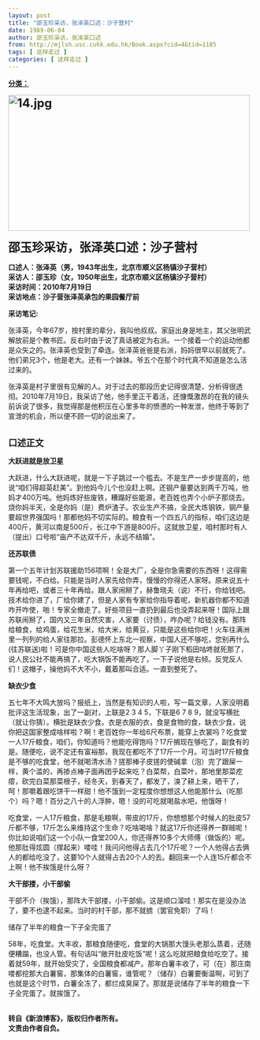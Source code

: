 ```yaml
---
layout: post
title: "邵玉珍采访，张泽英口述：沙子营村"
date: 1989-06-04
author: 邵玉珍采访，张泽英口述
from: http://mjlsh.usc.cuhk.edu.hk/Book.aspx?cid=4&tid=1185
tags: [ 这样走过 ]
categories: [ 这样走过 ]
---
```


<div style="margin: 15px 10px 10px 0px;">
 <div>
  <span id="ctl00_ContentPlaceHolder1_chapter1_SubjectLabel" style="font-weight:bold;text-decoration:underline;">
   分类：
  </span>
 </div>
 <p>
  <strong>
   <font size="5">
    <img align="top" alt="14.jpg" border="0" height="276" src="http://mjlsh.usc.cuhk.edu.hk/medias/contents/1185/14.jpg" width="490"/>
   </font>
  </strong>
 </p>
 <p>
  <strong>
   <font size="5">
    邵玉珍采访，张泽英口述：沙子营村
   </font>
  </strong>
 </p>
 <p>
  <strong>
   口述人：张泽英（男，1943年出生，北京市顺义区杨镇沙子营村）
   <br/>
   采访人：邵玉珍（女，1950年出生，北京市顺义区杨镇沙子营村）
   <br/>
   采访时间：2010年7月19日
   <br/>
   采访地点：沙子营张泽英承包的果园餐厅前
  </strong>
 </p>
 <p>
  <strong>
   采访笔记:
  </strong>
 </p>
 <p>
  张泽英，今年67岁，按村里的辈分，我叫他叔叔。家庭出身是地主，其父张明武解放前是个教书匠。反右时由于说了真话被定为右派。一个接着一个的运动他都是众矢之的。张泽英也受到了牵连。张泽英爸爸是右派，妈妈很早以前就死了。他们弟兄3个，他是老大。还有一个妹妹。爷五个在那个时代真不知道是怎么活过来的。
 </p>
 <p>
  张泽英是村子里很有见解的人。对于过去的那段历史记得很清楚，分析得很透彻。2010年7月19日，我采访了他，他手里正干着活，还慷慨激昂的在我的镜头前诉说了很多，我觉得那是他积压在心里多年的愤懑的一种发泄，他终于等到了宣泄的机会，所以便不顾一切的说出来了。
 </p>
 <p>
  <br/>
  <strong>
   <font size="4">
    口述正文
   </font>
  </strong>
 </p>
 <p>
  <strong>
   大跃进就是放卫星
  </strong>
 </p>
 <p>
  大跃进，什么大跃进呢，就是一下子跳过一个槛去。不是生产一步步提高的，他说“咱们得超英赶美”。到他妈今儿个也没赶上啊。还钢产量要达到两千万吨，他妈才400万吨。他妈炼好些废铁，糟蹋好些能源，老百姓也弄个小炉子那烧去。烧你妈半天，全是你妈（是）费炉渣子。农业生产不搞，全民大炼钢铁，钢产量要超世界强国吗！那都他妈不切实际的。粮食有一个四五八的指标，咱们这边是400斤，黄河以南是500斤，长江中下游是800斤。这就放卫星，咱村那时有人（提出）口号啦“亩产不达双千斤，永远不结婚”。
 </p>
 <p>
  <strong>
   还苏联债
  </strong>
 </p>
 <p>
  第一个五年计划苏联援助156项啊！全是大厂，全是你急需要的东西呀！这得需要钱呢，不白给。只能是当时人家先给你弄，慢慢的你得还人家呀。原来说五十年再给吧，或者三十年再给。跟人家闹掰了，赫鲁晓夫（说）不行，你给钱吧。技术给你进了，厂给你建了，但是人家有专家给你指导着呢，新机器你都不知道咋开咋使，啪！专家全撤走了。好些项目一直扔到最后也没弄起来呀！国际上跟苏联闹掰了，国内又三年自然灾害，人家要（讨债），咋办呢？给钱没有。那阵给粮食，给鸡蛋，给花生米，给大米，给黄豆，只能是这些给你吧！火车往满洲里一列列的给人家往那拉。彭德怀上东北一视察，中国人还不够吃，您别再什么(往苏联送)啦！可是你中国这些人吃啥呀？那人脚丫子刚下稻田咕咚就死那了，说人民公社不能再搞了，吃大锅饭不能再吃了，一下子说他是右倾。反党反人们！这帽子，操他妈不大不小，戴着那叫合适。一直到整死了。
 </p>
 <p>
  <strong>
   缺衣少食
  </strong>
 </p>
 <p>
  五七年不大鸣大放吗？报纸上，当然是有知识的人啦，写一篇文章，人家没明着批评这生活现象，出了一副对，上联是2 3 4 5，下联是6 7 8 9，就没写横批（就让你猜）。横批是缺衣少食。衣是衣服的衣，食是食物的食，缺衣少食，说你把这国家整成啥样啦？啊！老百姓你一年给6尺布票，能穿上衣裳吗？吃食堂一人17斤粮食，咱们，你知道吗？他能吃得饱吗？17斤搁现在够吃了，副食有的是。随便吃，说不定还有富裕那，我现在都吃不了17斤一个月。可当时17斤粮食是不够的吃食堂，他不就喝清水汤？搓那棒子皮搓的使碱拿（泡）完了跟屎一样，黄个滥的，再掺点棒子面再团乎起来吃？白菜帮，白菜叶，那地里那菜疙瘩，砍完白菜那菜根子，经冬天，到春天了，都发了，溴了耕上来，晒干了，呵！那嚼着跟吃饼干一样甜！他不饿到一定程度你想想这人他能那什么（吃那个）吗？嗯！百分之八十的人浮肿，嗯！没的可吃就喝盐水吧，他饿呀！
 </p>
 <p>
  吃食堂，一人17斤粮食，那是毛粮啊，带皮的17斤，你想想那个时候人的肚皮57斤都不够，17斤怎么来维持这个生命？吃啥喝啥？就这17斤你还得养一群贼呢！你比如说咱们这一个小队一食堂200人，你还得养10多个大师傅（做饭的）呢。他那肚得炫圆（撑起来）喽哇！我问问他得占去几个17斤呢？一个人他得占去俩人的都给吃没了，这要10个人就得占去20个人的去。翻回来一个人连15斤都合不上啊！他不挨饿是什么呀？
 </p>
 <p>
  <strong>
   大干部搂，小干部偷
  </strong>
 </p>
 <p>
  干部不介（挨饿），那阵大干部搂，小干部偷。这是顺口溜哇！那实在是没办法了，要不也逮不起来。当时的村干部，那不就掳（罢官免职）了吗！
 </p>
 <p>
  储存了半年的粮食一下子全完蛋了
 </p>
 <p>
  58年，吃食堂。大丰收，那粮食随便吃，食堂的大锅那大馒头老那么蒸着，还随便糟蹋，也没人管。有句话叫“敞开肚皮吃饭”呢！这么吃就把粮食给吃空了。接着就59年，就开始受灾了，全国粮食都减产。那年白薯丰收了，可（在）那庄南喽都挖那大白薯窖，那集体的白薯窖，谁管呢？（储存）白薯要衡温啊，可到了也就是这个时节，白薯全冻了，都烂成臭屎了。那就是说储存了半年的粮食一下子全完蛋了。就挨饿了。
 </p>
 <p>
  <br/>
  <strong>
   转自《新浪博客》，版权归作者所有。
   <br/>
   文责由作者自负。
  </strong>
 </p>
</div>

